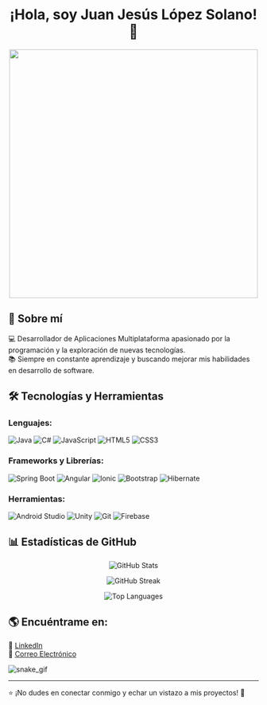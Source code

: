 <h1 align="center">¡Hola, soy Juan Jesús López Solano! 👋</h1>

<p align="center">
  <img src="https://media.giphy.com/media/qgQUggAC3Pfv687qPC/giphy.gif" width="500">
</p>



## 🚀 Sobre mí
💻 Desarrollador de Aplicaciones Multiplataforma apasionado por la programación y la exploración de nuevas tecnologías.  
📚 Siempre en constante aprendizaje y buscando mejorar mis habilidades en desarrollo de software.  


## 🛠️ Tecnologías y Herramientas
### Lenguajes:
![Java](https://img.shields.io/badge/Java-ED8B00?style=for-the-badge&logo=java&logoColor=white)
![C#](https://img.shields.io/badge/C%23-239120?style=for-the-badge&logo=csharp&logoColor=white)
![JavaScript](https://img.shields.io/badge/JavaScript-F7DF1E?style=for-the-badge&logo=javascript&logoColor=black)
![HTML5](https://img.shields.io/badge/HTML5-E34F26?style=for-the-badge&logo=html5&logoColor=white)
![CSS3](https://img.shields.io/badge/CSS3-1572B6?style=for-the-badge&logo=css3&logoColor=white)

### Frameworks y Librerías:
![Spring Boot](https://img.shields.io/badge/Spring%20Boot-6DB33F?style=for-the-badge&logo=spring&logoColor=white)
![Angular](https://img.shields.io/badge/Angular-DD0031?style=for-the-badge&logo=angular&logoColor=white)
![Ionic](https://img.shields.io/badge/Ionic-3880FF?style=for-the-badge&logo=ionic&logoColor=white)
![Bootstrap](https://img.shields.io/badge/Bootstrap-563D7C?style=for-the-badge&logo=bootstrap&logoColor=white)
![Hibernate](https://img.shields.io/badge/Hibernate-59666C?style=for-the-badge&logo=hibernate&logoColor=white)

### Herramientas:
![Android Studio](https://img.shields.io/badge/Android%20Studio-3DDC84?style=for-the-badge&logo=android-studio&logoColor=white)
![Unity](https://img.shields.io/badge/Unity-100000?style=for-the-badge&logo=unity&logoColor=white)
![Git](https://img.shields.io/badge/Git-F05032?style=for-the-badge&logo=git&logoColor=white)
![Firebase](https://img.shields.io/badge/Firebase-FFCA28?style=for-the-badge&logo=firebase&logoColor=black)


## 📊 Estadísticas de GitHub
<p align="center">
  <img src="https://github-readme-stats.vercel.app/api?username=WaShIsTyLee&show_icons=true&theme=tokyonight&count_private=true&hide_border=true" alt="GitHub Stats">
</p>

<p align="center">
  <img src="https://github-readme-streak-stats.herokuapp.com/?user=WaShIsTyLee&theme=tokyonight&hide_border=true" alt="GitHub Streak">
</p>

<p align="center">
  <img src="https://github-readme-stats.vercel.app/api/top-langs/?username=WaShIsTyLee&layout=compact&theme=tokyonight&hide_border=true" alt="Top Languages">
</p>

## 🌎 Encuéntrame en:
🔗 [LinkedIn](https://www.linkedin.com/in/juan-j%C3%A9sus-l%C3%B3pez-solano-5b0133232/)  
📧 [Correo Electrónico](mailto:lopezsolanojuanjesus@gmail.com)  

 
![snake_gif](https://github.com/WaShIsTyLee/WaShIsTyLee/blob/output/github-snake-dark.svg)

---

⭐ ¡No dudes en conectar conmigo y echar un vistazo a mis proyectos! 🚀  
